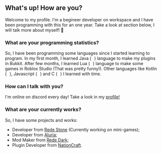 ## What's up! How are you?

Welcome to my profile. I'm a begineer developer on workspace and I have been programming with this for an one year.
Take a look at section below, I will talk more about myself! :eyes:

### What are your programming statistics?

So, I have been programming some languages since I started learning to program. In my first month, I learned Java (<img src="https://cdn.icon-icons.com/icons2/195/PNG/256/Java_23404.png" width="10" height="10">) language to make my plugins in Bukkit. After few months, I learned Lua (<img src="https://cdn.icon-icons.com/icons2/512/PNG/512/prog-lua02_icon-icons.com_50785.png" width="10" height="10">) language to make some games in Roblox Studio (That was pretty funny!). Other languages like Kotlin (<img src="https://cdn.icon-icons.com/icons2/2107/PNG/512/file_type_kotlin_icon_130487.png" width="10" height="10">), Javascript (<img src="https://cdn.icon-icons.com/icons2/2108/PNG/512/javascript_icon_130900.png" width="10" height="10">) and C (<img src="https://cdn.icon-icons.com/icons2/2415/PNG/512/c_original_logo_icon_146611.png" width="10" height="10">) I learned with time.

### How can I talk with you?

I'm online on discord every day! Take a look in my [profile!](https://discordhub.com/profile/569169235742556200)

### What are your currently works?

So, I have some projects and works:

  * Developer from [Rede Stone](https://twitter.com/servidorstone?lang=pt) (Currently working on mini-games);
  * Developer from [Aluria](https://github.com/AluriaDev);
  * Mod Maker from [Rede Dark](https://discord.gg/r5X4TYNfat);
  * Plugin Developer from [NationCraft](https://discord.gg/rHeAxr85h8).

